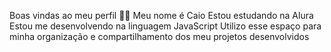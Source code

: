 Boas vindas ao meu perfil 💙💙
Meu nome é Caio
Estou estudando na Alura
Estou me desenvolvendo na linguagem JavaScript
Utilizo esse espaço para minha organização e compartilhamento dos meu projetos desenvolvidos
